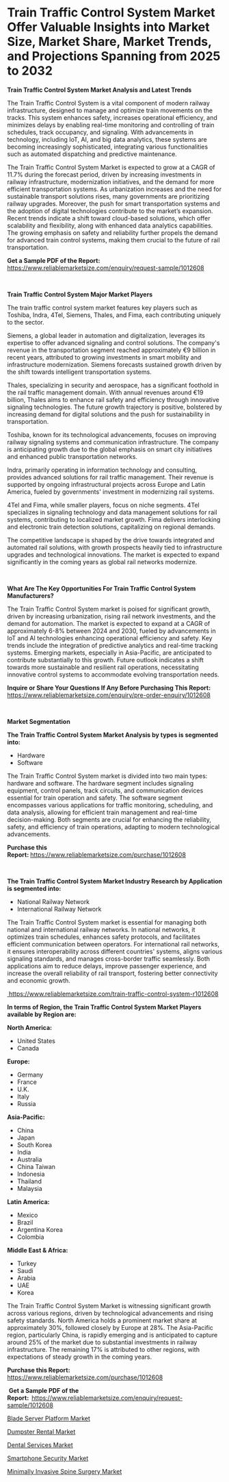<p><h1>Train Traffic Control System Market Offer Valuable Insights into Market Size, Market Share, Market Trends, and Projections Spanning from 2025 to 2032</h1></p><p><strong>Train Traffic Control System Market Analysis and Latest Trends</strong></p>
<p><p>The Train Traffic Control System is a vital component of modern railway infrastructure, designed to manage and optimize train movements on the tracks. This system enhances safety, increases operational efficiency, and minimizes delays by enabling real-time monitoring and controlling of train schedules, track occupancy, and signaling. With advancements in technology, including IoT, AI, and big data analytics, these systems are becoming increasingly sophisticated, integrating various functionalities such as automated dispatching and predictive maintenance.</p><p>The Train Traffic Control System Market is expected to grow at a CAGR of 11.7% during the forecast period, driven by increasing investments in railway infrastructure, modernization initiatives, and the demand for more efficient transportation systems. As urbanization increases and the need for sustainable transport solutions rises, many governments are prioritizing railway upgrades. Moreover, the push for smart transportation systems and the adoption of digital technologies contribute to the market’s expansion. Recent trends indicate a shift toward cloud-based solutions, which offer scalability and flexibility, along with enhanced data analytics capabilities. The growing emphasis on safety and reliability further propels the demand for advanced train control systems, making them crucial to the future of rail transportation.</p></p>
<p><strong>Get a Sample PDF of the Report:&nbsp;</strong> <a href="https://www.reliablemarketsize.com/enquiry/request-sample/1012608?utm_campaign=1131&utm_medium=2&utm_source=Github&utm_content=ia&utm_term=06032025&utm_id=train-traffic-control-system">https://www.reliablemarketsize.com/enquiry/request-sample/1012608</a></p>
<p>&nbsp;</p>
<p><strong>Train Traffic Control System Major Market Players</strong></p>
<p><p>The train traffic control system market features key players such as Toshiba, Indra, 4Tel, Siemens, Thales, and Fima, each contributing uniquely to the sector. </p><p>Siemens, a global leader in automation and digitalization, leverages its expertise to offer advanced signaling and control solutions. The company's revenue in the transportation segment reached approximately €9 billion in recent years, attributed to growing investments in smart mobility and infrastructure modernization. Siemens forecasts sustained growth driven by the shift towards intelligent transportation systems.</p><p>Thales, specializing in security and aerospace, has a significant foothold in the rail traffic management domain. With annual revenues around €19 billion, Thales aims to enhance rail safety and efficiency through innovative signaling technologies. The future growth trajectory is positive, bolstered by increasing demand for digital solutions and the push for sustainability in transportation.</p><p>Toshiba, known for its technological advancements, focuses on improving railway signaling systems and communication infrastructure. The company is anticipating growth due to the global emphasis on smart city initiatives and enhanced public transportation networks.</p><p>Indra, primarily operating in information technology and consulting, provides advanced solutions for rail traffic management. Their revenue is supported by ongoing infrastructural projects across Europe and Latin America, fueled by governments' investment in modernizing rail systems.</p><p>4Tel and Fima, while smaller players, focus on niche segments. 4Tel specializes in signaling technology and data management solutions for rail systems, contributing to localized market growth. Fima delivers interlocking and electronic train detection solutions, capitalizing on regional demands.</p><p>The competitive landscape is shaped by the drive towards integrated and automated rail solutions, with growth prospects heavily tied to infrastructure upgrades and technological innovations. The market is expected to expand significantly in the coming years as global rail networks modernize.</p></p>
<p>&nbsp;</p>
<p><strong>What Are The Key Opportunities For Train Traffic Control System Manufacturers?</strong></p>
<p><p>The Train Traffic Control System market is poised for significant growth, driven by increasing urbanization, rising rail network investments, and the demand for automation. The market is expected to expand at a CAGR of approximately 6-8% between 2024 and 2030, fueled by advancements in IoT and AI technologies enhancing operational efficiency and safety. Key trends include the integration of predictive analytics and real-time tracking systems. Emerging markets, especially in Asia-Pacific, are anticipated to contribute substantially to this growth. Future outlook indicates a shift towards more sustainable and resilient rail operations, necessitating innovative control systems to accommodate evolving transportation needs.</p></p>
<p><strong>Inquire or Share Your Questions If Any Before Purchasing This Report:</strong> <a href="https://www.reliablemarketsize.com/enquiry/pre-order-enquiry/1012608?utm_campaign=1131&utm_medium=2&utm_source=Github&utm_content=ia&utm_term=06032025&utm_id=train-traffic-control-system">https://www.reliablemarketsize.com/enquiry/pre-order-enquiry/1012608</a></p>
<p>&nbsp;</p>
<p><strong>Market Segmentation</strong></p>
<p><strong>The Train Traffic Control System Market Analysis by types is segmented into:</strong></p>
<p><ul><li>Hardware</li><li>Software</li></ul></p>
<p><p>The Train Traffic Control System market is divided into two main types: hardware and software. The hardware segment includes signaling equipment, control panels, track circuits, and communication devices essential for train operation and safety. The software segment encompasses various applications for traffic monitoring, scheduling, and data analysis, allowing for efficient train management and real-time decision-making. Both segments are crucial for enhancing the reliability, safety, and efficiency of train operations, adapting to modern technological advancements.</p></p>
<p><strong>Purchase this Report:&nbsp;</strong><a href="https://www.reliablemarketsize.com/purchase/1012608?utm_campaign=1131&utm_medium=2&utm_source=Github&utm_content=ia&utm_term=06032025&utm_id=train-traffic-control-system">https://www.reliablemarketsize.com/purchase/1012608</a></p>
<p>&nbsp;</p>
<p><strong>The Train Traffic Control System Market Industry Research by Application is segmented into:</strong></p>
<p><ul><li>National Railway Network</li><li>International Railway Network</li></ul></p>
<p><p>The Train Traffic Control System market is essential for managing both national and international railway networks. In national networks, it optimizes train schedules, enhances safety protocols, and facilitates efficient communication between operators. For international rail networks, it ensures interoperability across different countries' systems, aligns various signaling standards, and manages cross-border traffic seamlessly. Both applications aim to reduce delays, improve passenger experience, and increase the overall reliability of rail transport, fostering better connectivity and economic growth.</p></p>
<p><a href="https://www.reliablemarketsize.com/train-traffic-control-system-r1012608?utm_campaign=1131&utm_medium=2&utm_source=Github&utm_content=ia&utm_term=06032025&utm_id=train-traffic-control-system">&nbsp;https://www.reliablemarketsize.com/train-traffic-control-system-r1012608</a></p>
<p><strong>In terms of Region, the Train Traffic Control System Market Players available by Region are:</strong></p>
<p>
    <p> <strong> North America: </strong>
        <ul>
            <li>United States</li>
            <li>Canada</li>
        </ul>
        </p> 
    <p> <strong> Europe: </strong>
        <ul>
            <li>Germany</li>
            <li>France</li>
            <li>U.K.</li>
            <li>Italy</li>
            <li>Russia</li>
        </ul>
        </p> 
    <p> <strong> Asia-Pacific: </strong>
        <ul>
            <li>China</li>
            <li>Japan</li>
            <li>South Korea</li>
            <li>India</li>
            <li>Australia</li>
            <li>China Taiwan</li>
            <li>Indonesia</li>
            <li>Thailand</li>
            <li>Malaysia</li>
        </ul>
        </p> 
    <p> <strong> Latin America: </strong>
        <ul>
            <li>Mexico</li>
            <li>Brazil</li>
            <li>Argentina Korea</li>
            <li>Colombia</li>
        </ul>
        </p> 
    <p> <strong> Middle East & Africa: </strong>
        <ul>
            <li>Turkey</li>
            <li>Saudi</li>
            <li>Arabia</li>
            <li>UAE</li>
            <li>Korea</li>
        </ul>
    </p>
    </p>
<p><p>The Train Traffic Control System Market is witnessing significant growth across various regions, driven by technological advancements and rising safety standards. North America holds a prominent market share at approximately 30%, followed closely by Europe at 28%. The Asia-Pacific region, particularly China, is rapidly emerging and is anticipated to capture around 25% of the market due to substantial investments in railway infrastructure. The remaining 17% is attributed to other regions, with expectations of steady growth in the coming years.</p></p>
<p><strong>Purchase this Report: </strong><a href="https://www.reliablemarketsize.com/purchase/1012608?utm_campaign=1131&utm_medium=2&utm_source=Github&utm_content=ia&utm_term=06032025&utm_id=train-traffic-control-system">https://www.reliablemarketsize.com/purchase/1012608</a></p>
<p>&nbsp;<strong>Get a Sample PDF of the Report:&nbsp;&nbsp;</strong><a href="https://www.reliablemarketsize.com/enquiry/request-sample/1012608?utm_campaign=1131&utm_medium=2&utm_source=Github&utm_content=ia&utm_term=06032025&utm_id=train-traffic-control-system">https://www.reliablemarketsize.com/enquiry/request-sample/1012608</a></p>
<p><strong></strong></p>
<p><p><a href="https://github.com/winjelequegt/Market-Research-Report-List-1/blob/main/blade-server-platform-market.md?utm_campaign=1131&utm_medium=2&utm_source=Github&utm_content=ia&utm_term=06032025&utm_id=train-traffic-control-system">Blade Server Platform Market</a></p><p><a href="https://github.com/wilzeryammy/Market-Research-Report-List-1/blob/main/dumpster-rental-market.md?utm_campaign=1131&utm_medium=2&utm_source=Github&utm_content=ia&utm_term=06032025&utm_id=train-traffic-control-system">Dumpster Rental Market</a></p><p><a href="https://github.com/fontshatintj/Market-Research-Report-List-1/blob/main/dental-services-market.md?utm_campaign=1131&utm_medium=2&utm_source=Github&utm_content=ia&utm_term=06032025&utm_id=train-traffic-control-system">Dental Services Market</a></p><p><a href="https://github.com/CliffMedina6/Market-Research-Report-List-7/blob/main/smartphone-security-market.md?utm_campaign=1131&utm_medium=2&utm_source=Github&utm_content=ia&utm_term=06032025&utm_id=train-traffic-control-system">Smartphone Security Market</a></p><p><a href="https://github.com/firdwsermald/Market-Research-Report-List-1/blob/main/minimally-invasive-spine-surgery-market.md?utm_campaign=1131&utm_medium=2&utm_source=Github&utm_content=ia&utm_term=06032025&utm_id=train-traffic-control-system">Minimally Invasive Spine Surgery Market</a></p></p>
